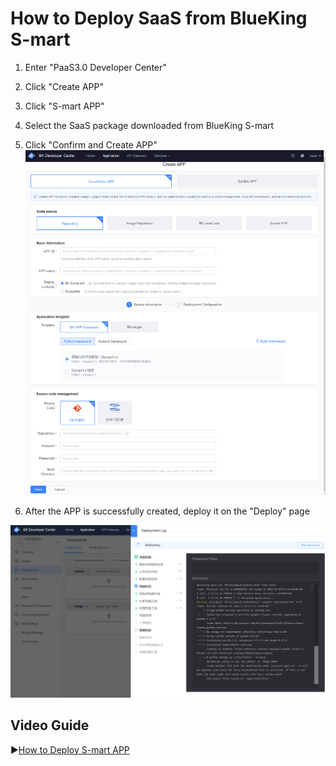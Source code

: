 # How to Deploy SaaS from BlueKing S-mart

1. Enter "PaaS3.0 Developer Center"

2. Click "Create APP"

3. Click "S-mart APP"

4. Select the SaaS package downloaded from BlueKing S-mart

5. Click "Confirm and Create APP"
![-w2020](../../assets/paas3/saas_create.png)

6. After the APP is successfully created, deploy it on the "Deploy" page

![-w2020](../../assets/paas3/saas_deploy.png)

## Video Guide

▶️[How to Deploy S-mart APP](https://www.bilibili.com/video/BV1q341147bi/)
